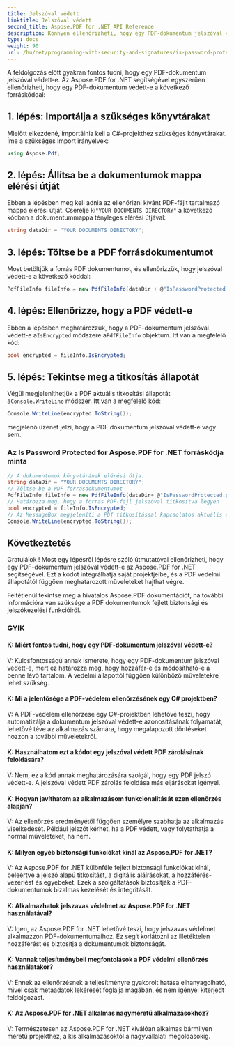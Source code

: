 ```yaml
---
title: Jelszóval védett
linktitle: Jelszóval védett
second_title: Aspose.PDF for .NET API Reference
description: Könnyen ellenőrizheti, hogy egy PDF-dokumentum jelszóval védett-e az Aspose.PDF for .NET segítségével.
type: docs
weight: 90
url: /hu/net/programming-with-security-and-signatures/is-password-protected/
---
```

A feldolgozás előtt gyakran fontos tudni, hogy egy PDF-dokumentum jelszóval védett-e. Az Aspose.PDF for .NET segítségével egyszerűen ellenőrizheti, hogy egy PDF-dokumentum védett-e a következő forráskóddal:

## 1. lépés: Importálja a szükséges könyvtárakat

Mielőtt elkezdené, importálnia kell a C#-projekthez szükséges könyvtárakat. Íme a szükséges import irányelvek:

```csharp
using Aspose.Pdf;
```

## 2. lépés: Állítsa be a dokumentumok mappa elérési útját

 Ebben a lépésben meg kell adnia az ellenőrizni kívánt PDF-fájlt tartalmazó mappa elérési útját. Cserélje ki`"YOUR DOCUMENTS DIRECTORY"` a következő kódban a dokumentummappa tényleges elérési útjával:

```csharp
string dataDir = "YOUR DOCUMENTS DIRECTORY";
```

## 3. lépés: Töltse be a PDF forrásdokumentumot

Most betöltjük a forrás PDF dokumentumot, és ellenőrizzük, hogy jelszóval védett-e a következő kóddal:

```csharp
PdfFileInfo fileInfo = new PdfFileInfo(dataDir + @"IsPasswordProtected.pdf");
```

## 4. lépés: Ellenőrizze, hogy a PDF védett-e

 Ebben a lépésben meghatározzuk, hogy a PDF-dokumentum jelszóval védett-e a`IsEncrypted` módszere a`PdfFileInfo` objektum. Itt van a megfelelő kód:

```csharp
bool encrypted = fileInfo.IsEncrypted;
```

## 5. lépés: Tekintse meg a titkosítás állapotát

 Végül megjeleníthetjük a PDF aktuális titkosítási állapotát a`Console.WriteLine` módszer. Itt van a megfelelő kód:

```csharp
Console.WriteLine(encrypted.ToString());
```

megjelenő üzenet jelzi, hogy a PDF dokumentum jelszóval védett-e vagy sem.

### Az Is Password Protected for Aspose.PDF for .NET forráskódja minta 
```csharp
// A dokumentumok könyvtárának elérési útja.
string dataDir = "YOUR DOCUMENTS DIRECTORY";
// Töltse be a PDF forrásdokumentumot
PdfFileInfo fileInfo = new PdfFileInfo(dataDir+ @"IsPasswordProtected.pdf");
// Határozza meg, hogy a forrás PDF-fájl jelszóval titkosítva legyen
bool encrypted = fileInfo.IsEncrypted;
// Az MessageBox megjeleníti a PDf titkosítással kapcsolatos aktuális állapotot
Console.WriteLine(encrypted.ToString());
```

## Következtetés

Gratulálok ! Most egy lépésről lépésre szóló útmutatóval ellenőrizheti, hogy egy PDF-dokumentum jelszóval védett-e az Aspose.PDF for .NET segítségével. Ezt a kódot integrálhatja saját projektjeibe, és a PDF védelmi állapotától függően meghatározott műveleteket hajthat végre.

Feltétlenül tekintse meg a hivatalos Aspose.PDF dokumentációt, ha további információra van szüksége a PDF dokumentumok fejlett biztonsági és jelszókezelési funkcióiról.

### GYIK

#### K: Miért fontos tudni, hogy egy PDF-dokumentum jelszóval védett-e?

V: Kulcsfontosságú annak ismerete, hogy egy PDF-dokumentum jelszóval védett-e, mert ez határozza meg, hogy hozzáfér-e és módosítható-e a benne lévő tartalom. A védelmi állapottól függően különböző műveletekre lehet szükség.

#### K: Mi a jelentősége a PDF-védelem ellenőrzésének egy C# projektben?

V: A PDF-védelem ellenőrzése egy C#-projektben lehetővé teszi, hogy automatizálja a dokumentum jelszóval védett-e azonosításának folyamatát, lehetővé téve az alkalmazás számára, hogy megalapozott döntéseket hozzon a további műveletekről.

#### K: Használhatom ezt a kódot egy jelszóval védett PDF zárolásának feloldására?

V: Nem, ez a kód annak meghatározására szolgál, hogy egy PDF jelszó védett-e. A jelszóval védett PDF zárolás feloldása más eljárásokat igényel.

#### K: Hogyan javíthatom az alkalmazásom funkcionalitását ezen ellenőrzés alapján?

V: Az ellenőrzés eredményétől függően személyre szabhatja az alkalmazás viselkedését. Például jelszót kérhet, ha a PDF védett, vagy folytathatja a normál műveleteket, ha nem.

#### K: Milyen egyéb biztonsági funkciókat kínál az Aspose.PDF for .NET?

V: Az Aspose.PDF for .NET különféle fejlett biztonsági funkciókat kínál, beleértve a jelszó alapú titkosítást, a digitális aláírásokat, a hozzáférés-vezérlést és egyebeket. Ezek a szolgáltatások biztosítják a PDF-dokumentumok bizalmas kezelését és integritását.

#### K: Alkalmazhatok jelszavas védelmet az Aspose.PDF for .NET használatával?

V: Igen, az Aspose.PDF for .NET lehetővé teszi, hogy jelszavas védelmet alkalmazzon PDF-dokumentumaihoz. Ez segít korlátozni az illetéktelen hozzáférést és biztosítja a dokumentumok biztonságát.

#### K: Vannak teljesítménybeli megfontolások a PDF védelmi ellenőrzés használatakor?

V: Ennek az ellenőrzésnek a teljesítményre gyakorolt hatása elhanyagolható, mivel csak metaadatok lekérését foglalja magában, és nem igényel kiterjedt feldolgozást.

#### K: Az Aspose.PDF for .NET alkalmas nagyméretű alkalmazásokhoz?

V: Természetesen az Aspose.PDF for .NET kiválóan alkalmas bármilyen méretű projekthez, a kis alkalmazásoktól a nagyvállalati megoldásokig.